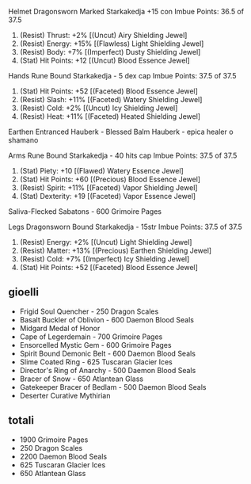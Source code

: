 Helmet	Dragonsworn Marked Starkakedja	+15 con
Imbue Points: 36.5 of 37.5
1. (Resist) Thrust: +2% [(Uncut) Airy Shielding Jewel]
2. (Resist) Energy: +15% [(Flawless) Light Shielding Jewel]
3. (Resist) Body: +7% [(Imperfect) Dusty Shielding Jewel]
4. (Stat) Hit Points: +12 [(Uncut) Blood Essence Jewel]

Hands		Rune Bound Starkakedja - 5 dex cap
Imbue Points: 37.5 of 37.5
1. (Stat) Hit Points: +52 [(Faceted) Blood Essence Jewel]
2. (Resist) Slash: +11% [(Faceted) Watery Shielding Jewel]
3. (Resist) Cold: +2% [(Uncut) Icy Shielding Jewel]
4. (Resist) Heat: +11% [(Faceted) Heated Shielding Jewel]

Earthen Entranced Hauberk - Blessed Balm Hauberk - epica healer o shamano

Arms 	Rune Bound Starkakedja - 40 hits cap
Imbue Points: 37.5 of 37.5
1. (Stat) Piety: +10 [(Flawed) Watery Essence Jewel]
2. (Stat) Hit Points: +60 [(Precious) Blood Essence Jewel]
3. (Resist) Spirit: +11% [(Faceted) Vapor Shielding Jewel]
4. (Stat) Dexterity: +19 [(Faceted) Vapor Essence Jewel]

Saliva-Flecked Sabatons - 600 Grimoire Pages

Legs		Dragonsworn Bound Starkakedja - 15str
Imbue Points: 37.5 of 37.5
1. (Resist) Energy: +2% [(Uncut) Light Shielding Jewel]
2. (Resist) Matter: +13% [(Precious) Earthen Shielding Jewel]
3. (Resist) Cold: +7% [(Imperfect) Icy Shielding Jewel]
4. (Stat) Hit Points: +52 [(Faceted) Blood Essence Jewel]


## gioelli

+ Frigid Soul Quencher - 250 Dragon Scales
+ Basalt Buckler of Oblivion - 600 Daemon Blood Seals
+ Midgard Medal of Honor
+ Cape of Legerdemain - 700 Grimoire Pages
+ Ensorcelled Mystic Gem - 600 Grimoire Pages
+ Spirit Bound Demonic Belt - 600 Daemon Blood Seals
+ Slime Coated Ring - 625 Tuscaran Glacier Ices
+ Director's Ring of Anarchy - 500 Daemon Blood Seals
+ Bracer of Snow - 650 Atlantean Glass
+ Gatekeeper Bracer of Bedlam - 500 Daemon Blood Seals
+ Deserter Curative Mythirian


## totali

+ 1900 Grimoire Pages
+ 250 Dragon Scales
+ 2200 Daemon Blood Seals
+ 625 Tuscaran Glacier Ices
+ 650 Atlantean Glass
